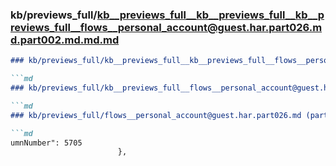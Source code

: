 ### kb/previews_full/kb__previews_full__kb__previews_full__kb__previews_full__flows__personal_account@guest.har.part026.md.part002.md.md.md

```md
### kb/previews_full/kb__previews_full__kb__previews_full__flows__personal_account@guest.har.part026.md.part002.md.md

```md
### kb/previews_full/kb__previews_full__flows__personal_account@guest.har.part026.md.part002.md

```md
### kb/previews_full/flows__personal_account@guest.har.part026.md (part 002)

```md
umnNumber": 5705
                        },
            
```

```

```

```

```
